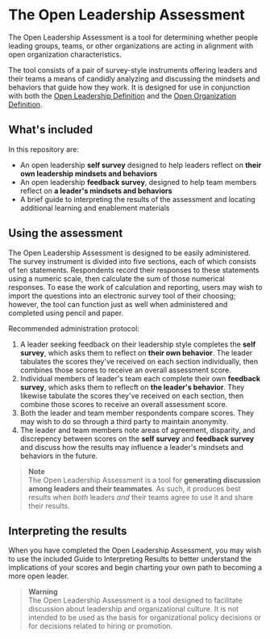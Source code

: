 # The Open Leadership Assessment

The Open Leadership Assessment is a tool for determining whether people leading groups, teams, or other organizations are acting in alignment with open organization characteristics.

The tool consists of a pair of survey-style instruments offering leaders and their teams a means of candidly analyzing and discussing the mindsets and behaviors that guide how they work. It is designed for use in conjunction with both the [Open Leadership Definition](https://theopenorganization.org/definition/open-leadership-definition/) and the [Open Organization Definition](https://theopenorganization.org/definition/open-organization-definition).

## What's included

In this repository are:

* An open leadership **self survey** designed to help leaders reflect on **their own leadership mindsets and behaviors**
* An open leadership **feedback survey**, designed to help team members reflect on **a leader's mindsets and behaviors**
* A brief guide to interpreting the results of the assessment and locating additional learning and enablement materials

## Using the assessment

The Open Leadership Assessment is designed to be easily administered. The survey instrument is divided into five sections, each of which consists of ten statements. Respondents record their responses to these statements using a numeric scale, then calculate the sum of those numerical responses. To ease the work of calculation and reporting, users may wish to import the questions into an electronic survey tool of their choosing; however, the tool can function just as well when administered and completed using pencil and paper.

Recommended administration protocol:

1. A leader seeking feedback on their leadership style completes the **self survey**, which asks them to reflect on **their own behavior**. The leader tabulates the scores they've received on each section individually, then combines those scores to receive an overall assessment score.
1. Individual members of leader's team each complete their own **feedback survey**, which asks them to reflecft on **the leader's behavior**. They likewise tabulate the scores they've received on each section, then combine those scores to receive an overall assessment score.
1. Both the leader and team member respondents compare scores. They may wish to do so through a third party to maintain anonymity.
1. The leader and team members note areas of agreement, disparity, and discrepency between scores on the **self survey** and **feedback survey** and discuss how the results may influence a leader's mindsets and behaviors in the future.

> **Note**  
> The Open Leadership Assessment is a tool for **generating discussion among leaders and their teammates**. As such, it produces best results when *both* leaders *and* their teams agree to use it and share their results.

## Interpreting the results

When you have completed the Open Leadership Assessment, you may wish to use the included Guide to Interpreting Results to better understand the implications of your scores and begin charting your own path to becoming a more open leader.

> **Warning**  
> The Open Leadership Assessment is a tool designed to facilitate discussion about leadership and organizational culture. It is not intended to be used as the basis for organizational policy decisions or for decisions related to hiring or promotion.
